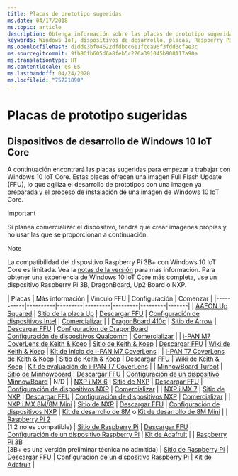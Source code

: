 ```yaml
---
title: Placas de prototipo sugeridas
ms.date: 04/17/2018
ms.topic: article
description: Obtenga información sobre las placas de prototipo sugeridas para Windows 10 IoT.
keywords: Windows IoT, dispositivos de desarrollo, placas, Raspberry Pi 2, Raspberry Pi 3, Minnowboard Max, Dragonboard
ms.openlocfilehash: d1dde3bf04622dfdbdc611fcca96f3fdd3cfae3c
ms.sourcegitcommit: 9fb86fb605d6a8feb5c226a391045b908117a90a
ms.translationtype: HT
ms.contentlocale: es-ES
ms.lasthandoff: 04/24/2020
ms.locfileid: "75721890"
---
```

# <a name="suggested-prototype-boards"></a>Placas de prototipo sugeridas

## <a name="windows-10-iot-core-development-devices"></a>Dispositivos de desarrollo de Windows 10 IoT Core
A continuación encontrará las placas sugeridas para empezar a trabajar con Windows 10 IoT Core. Estas placas ofrecen una imagen Full Flash Update (FFU), lo que agiliza el desarrollo de prototipos con una imagen ya preparada y el proceso de instalación de una imagen de Windows 10 IoT Core.

> [!IMPORTANT]
> Si planea comercializar el dispositivo, tendrá que crear imágenes propias y no usar las que se proporcionan a continuación.

> [!NOTE]
> La compatibilidad del dispositivo Raspberry Pi 3B+ con Windows 10 IoT Core es limitada. Vea la [notas de la versión](https://docs.microsoft.com/windows/iot-core/release-notes/insider/rpi3bp) para más información. Para obtener una experiencia de Windows 10 IoT Core más completa, use un dispositivo Raspberry Pi 3B, DragonBoard, Up2 Board o NXP. 


| Placas | Más información | Vínculo FFU | Configuración | Comenzar |
|-----------|----------|---------|---------|---------|---------|-------|
| [AAEON Up Squared](https://up-board.org/upsquared/specifications/) | [Sitio de la placa Up](https://up-shop.org/28-up-squared) | [Descargar FFU](https://downloads.up-community.org/?post_type=wpdmpro&p=204&preview=true) | [Configuración de dispositivos Intel](https://docs.microsoft.com/windows/iot-core/tutorials/intel) | [Comercializar](https://up-shop.org/home/270-up-squared.html) | 
| [DragonBoard 410c](https://developer.qualcomm.com/hardware/dragonboard-410c) | [Sitio de Arrow](https://www.arrow.com/en/products/dragonboard410c/arrow-development-tools) | [Descargar FFU](https://www.microsoft.com/software-download/windows10IoTCore#!) | [Configuración de DragonBoard](https://docs.microsoft.com/windows/iot-core/tutorials/dragonboard)<br>[Configuración de dispositivos Qualcomm](https://docs.microsoft.com/windows/iot-core/tutorials/qualcomm) | [Comercializar](https://www.arrow.com/en/products/dragonboard410c/arrow-development-tools) | 
| [i-PAN M7 CoverLens de Keith & Koep](https://keith-koep.com/de/produkte/produkte-hmi/i-pan-m7-coverlens-arm-touch-panel-pc-eigenschaften/) | [Sitio de Keith & Koep](https://keith-koep.com/de/produkte/produkte-hmi/i-pan-m7-coverlens-arm-touch-panel-computer-technische-daten/) | [Descargar FFU](https://support.keith-koep.com/service/doku.php/service/winiot/images) | [Wiki de Keith & Koep](https://support.keith-koep.com/service/doku.php/service/hardware/panel/ipanm7) | [Kit de inicio de i-PAN M7 CoverLens](https://keith-koep.com/de/produkte/produkte-eval-kits/i-pan-m7-coverlens-starter-kit-technische-daten/) | 
| [i-PAN T7 CoverLens de Keith & Koep](https://keith-koep.com/de/produkte/produkte-hmi/i-pan-t7-coverlens-arm-touch-panel-pc-eigenschaften/) | [Sitio de Keith & Koep](https://keith-koep.com/de/produkte/produkte-hmi/i-pan-t7-coverlens-arm-touch-panel-computer-technische-daten/) | [Descargar FFU](https://support.keith-koep.com/service/doku.php/service/winiot/images) | [Wiki de Keith & Koep](https://support.keith-koep.com/service/doku.php/service/hardware/panel/ipant7) | [Kit de evaluación de i-PAN T7 CoverLens](https://keith-koep.com/de/produkte/produkte-eval-kits/i-pan-t7-coverlens-eval-kit-technische-daten/) | 
| [MinnowBoard Turbot](https://minnowboard.org) | [Sitio de Minnowboard](https://minnowboard.org/get-a-board) | [Descargar FFU](https://www.microsoft.com/software-download/windows10IoTCore#!) | [Configuración de un dispositivo MinnowBoard](https://docs.microsoft.com/windows/iot-core/tutorials/minnowboard) | N/D |
| [NXP i.MX 6](https://www.nxp.com/products/processors-and-microcontrollers/arm-based-processors-and-mcus/i.mx-applications-processors/i.mx-6-processors:IMX6X_SERIES) | [Sitio de NXP](https://www.nxp.com/products/processors-and-microcontrollers/arm-based-processors-and-mcus/i.mx-applications-processors/i.mx-6-processors:IMX6X_SERIES) | [Descargar FFU](https://github.com/ms-iot/imx-iotcore) | [Configuración de dispositivos NXP](https://docs.microsoft.com/windows/iot-core/tutorials/nxp) | [Comercializar](https://www.solid-run.com/nxp-family/hummingboard/imx6-win-10-iot-core/) | 
| [NXP i.MX 7](https://www.nxp.com/products/processors-and-microcontrollers/arm-based-processors-and-mcus/i.mx-applications-processors/i.mx-7-processors:IMX7-SERIES) | [Sitio de NXP](https://www.nxp.com/products/processors-and-microcontrollers/arm-based-processors-and-mcus/i.mx-applications-processors/i.mx-7-processors:IMX7-SERIES) | [Descargar FFU](https://github.com/ms-iot/imx-iotcore) | [Configuración de dispositivos NXP](https://docs.microsoft.com/windows/iot-core/tutorials/nxp) | [Comercializar](https://www.compulab.com/products/iot-gateways/iot-gate-imx7-nxp-i-mx-7-internet-of-things-gateway/) | 
| [NXP i.MX 8M/8M Mini](https://www.nxp.com/products/processors-and-microcontrollers/arm-based-processors-and-mcus/i.mx-applications-processors/i.mx-8-processors:IMX8-SERIES) | [Sitio de NXP](https://www.nxp.com/products/processors-and-microcontrollers/arm-based-processors-and-mcus/i.mx-applications-processors/i.mx-8-processors:IMX8-SERIES) | [Descargar FFU](https://github.com/ms-iot/imx-iotcore) | [Configuración de dispositivos NXP](https://docs.microsoft.com/windows/iot-core/tutorials/nxp) | [Kit de desarrollo de 8M](https://www.nxp.com/support/developer-resources/software-development-tools/i.mx-developer-resources/evaluation-kit-for-the-i.mx-8m-applications-processor:MCIMX8M-EVK) o [Kit de desarrollo de 8M Mini](https://www.nxp.com/support/developer-resources/software-development-tools/i.mx-developer-resources/evaluation-kit-for-the-i.mx-8m-mini-applications-processor:8MMINILPD4-EVK) |
| [Raspberry Pi 2](https://www.raspberrypi.org/products/raspberry-pi-2-model-b/)<br> (1.2 no es compatible) | [Sitio de Raspberry Pi](https://www.raspberrypi.org/products/raspberry-pi-2-model-b/) | [Descargar FFU](https://www.microsoft.com/software-download/windows10IoTCore#!) | [Configuración de un dispositivo Raspberry Pi](https://docs.microsoft.com/windows/iot-core/tutorials/rpi) | [Kit de Adafruit](https://docs.microsoft.com/windows/iot-core/tutorials/adafruitkit) | 
| [Raspberry Pi 3B](https://www.raspberrypi.org/products/raspberry-pi-3-model-b/)<br> (3B+ es una versión preliminar técnica no admitida) | [Sitio de Raspberry Pi](https://www.raspberrypi.org/products/raspberry-pi-3-model-b/) | [Descargar FFU](https://www.microsoft.com/software-download/windows10IoTCore#!) | [Configuración de un dispositivo Raspberry Pi](https://docs.microsoft.com/windows/iot-core/tutorials/rpi) | [Kit de Adafruit](https://docs.microsoft.com/windows/iot-core/tutorials/adafruitkit) |
